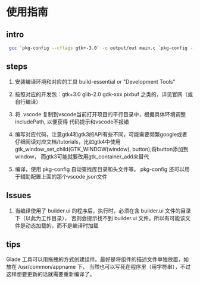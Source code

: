 # 使用指南

## intro
```bash
 gcc `pkg-config --cflags gtk+-3.0` -o output/out main.c `pkg-config --libs gtk+-3.0`
```

## steps
1. 安装编译环境和对应的工具 build-essential or "Development Tools"

2. 按照对应的开发包：gtk+3.0 glib-2.0 gdk-xxx pixbuf 之类的，详见官网（或自行编译）

3. 将 .vscode 复制到vscode当前打开项目的平行目录中，根据具体环境调整 includePath, 以便获得
代码提示和vscode不报错

4. 编写对应代码，注意gtk4和gtk3的API有些不同，可能需要频繁google或者
仔细阅读对应文档/tutorials，比如gtk4中使用
gtk_window_set_child(GTK_WINDOW(window), button);将button添加到window，
而gtk3可能就要改用gtk_container_add来替代

5. 编译，使用 pkg-config 自动查找库目录和头文件等。
pkg-config 还可以用于辅助配置上面的那个vscode json文件


## Issues
1. 当编译使用了 builder.ui 的程序后，执行时，必须在含 builder.ui 文件的目录下（以此为工作目录），
否则会提示找不到 builder.ui 文件，所以有可能该文件是动态加载的，而不是编译时加载

## tips
Glade 工具可以用拖拽的方式创建组件。最好是将组件的描述文件单独放置，如放在 /usr/common/appname 下，
当然也可以写死在程序里（用字符串），不过这样想要更新的话就需要重新编译了。

